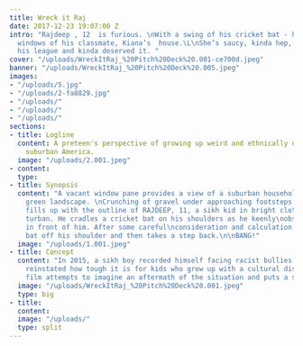 ```yaml
---
title: Wreck it Raj
date: 2017-12-23 19:07:00 Z
intro: "Rajdeep , 12  is furious. \nWith a swing of his cricket bat - he smashes the
  windows of his classmate, Kiana’s  house.\L\nShe’s saucy, kinda hep, way out of
  his league and kinda deserved it. "
cover: "/uploads/WreckItRaj_%20Pitch%20Deck%20.001-ce700d.jpeg"
banner: "/uploads/WreckItRaj_%20Pitch%20Deck%20.005.jpeg"
images:
- "/uploads/5.jpg"
- "/uploads/2-fa8829.jpg"
- "/uploads/"
- "/uploads/"
- "/uploads/"
sections:
- title: Logline
  content: A preteen's perspective of growing up weird and ethnically different in
    suburban America.
  image: "/uploads/2.001.jpeg"
- content: 
  type: 
- title: Synopsis
  content: "A vacant window pane provides a view of a suburban household with luscious
    green landscape. \nCrunching of gravel under approaching footsteps. The bare frame
    fills up with the outline of RAJDEEP, 11, a sikh kid in bright clothes and a green
    turban. He cradles a cricket bat on his shoulders as he keenly\nobserves the glass
    in front of him. After some careful\nconsideration and calculation, he takes his
    bat off his shoulder and then takes a step back.\n\nBANG!"
  image: "/uploads/1.001.jpeg"
- title: Concept
  content: "In 2015, a sikh boy recorded himself facing racist bullies and went viral.\nIt
    reinstated how tough it is for kids who grow up with a cultural distinction. \L\LThis
    film attempts to imagine an aftermath of the situation and puts a spin on it."
  image: "/uploads/WreckItRaj_%20Pitch%20Deck%20.001.jpeg"
  type: big
- title: 
  content: 
  image: "/uploads/"
  type: split
---
```


